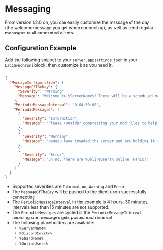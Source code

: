 # Messaging
From version 1.2.0 on, you can easily customize the message of the day (the welcome message you get when connecting), as well as 
send regular messages to all connected clients.

## Configuration Example
Add the following snippet to your ``server.appsettings.json`` in your ``LaciSynchroni`` block, then customize it as you need it.

```json

{
  "MessageConfiguration": {
    "MessageOfTheDay": {
      "Severity": "Warning",
      "Message": "Welcome to %ServerName%! There will be a scheduled maintenance on Wednesday, 10th October 2045! Expect 20 minutes downtime!"
    },
    "PeriodicMessageInterval": "0.04:30:00",
    "PeriodicMessages": [
      {
        "Severity": "Information",
        "Message": "Please consider compressing your mod files to help reduce server load!"
      },
      {
        "Severity": "Warning",
        "Message": "Namazu have invaded the server and are holding it ransom! Please help!"
      },
      {
        "Severity": "Error",
        "Message": "Oh no, there are %OnlineUsers% online! Panic!"
      }
    ]
  }
}
```

- Supported severities are ``Information``, ``Warning`` and ``Error``
- The ``MessageOfTheDay`` will be pushed to the client upon successfully connecting
- The ``PeriodicMessageInterval`` in the example is 4 hours, 30 minutes. Intervals less than 15 minutes are not supported.
- The ``PeriodicMessages`` are cycled in the ``PeriodicMessageInterval``. meaning one messages gets posted each interval
- The following placeholders are available:
  - ``%ServerName%``
  - ``%DiscordInvite%``
  - ``%ShardName%``
  - ``%OnlineUsers%``